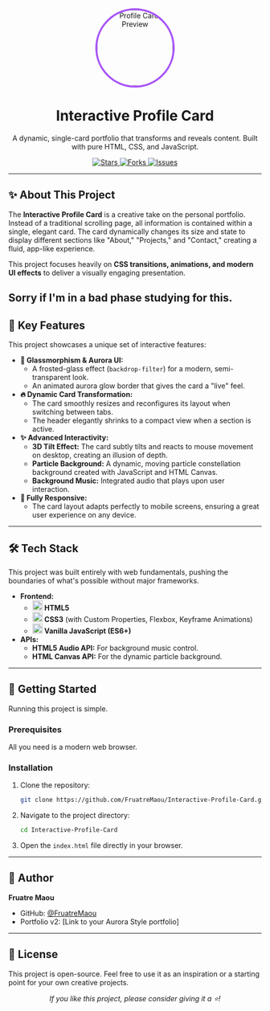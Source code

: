<div align="center">
  <img src="https://files.catbox.moe/9k0smg.jpg" alt="Profile Card Preview" width="150" style="border-radius: 50%; border: 4px solid #a855f7;">
  <h1>Interactive Profile Card</h1>
  <p>
    A dynamic, single-card portfolio that transforms and reveals content. Built with pure HTML, CSS, and JavaScript.
  </p>

  <p>
    <a href="https://github.com/FruatreMaou/Interactive-Profile-Card/stargazers">
      <img src="https://img.shields.io/github/stars/FruatreMaou/Interactive-Profile-Card?style=for-the-badge&logo=github&color=a855f7" alt="Stars">
    </a>
    <a href="https://github.com/FruatreMaou/Interactive-Profile-Card/network/members">
      <img src="https://img.shields.io/github/forks/FruatreMaou/Interactive-Profile-Card?style=for-the-badge&logo=github&color=f472b6" alt="Forks">
    </a>
    <a href="https://github.com/FruatreMaou/Interactive-Profile-Card/issues">
      <img src="https://img.shields.io/github/issues/FruatreMaou/Interactive-Profile-Card?style=for-the-badge&logo=github&color=38bdf8" alt="Issues">
    </a>
  </p>
</div>

---

## ✨ About This Project

The **Interactive Profile Card** is a creative take on the personal portfolio. Instead of a traditional scrolling page, all information is contained within a single, elegant card. The card dynamically changes its size and state to display different sections like "About," "Projects," and "Contact," creating a fluid, app-like experience.

This project focuses heavily on **CSS transitions, animations, and modern UI effects** to deliver a visually engaging presentation.

Sorry if I'm in a bad phase studying for this.
---

## 🚀 Key Features

This project showcases a unique set of interactive features:

-   **🎨 Glassmorphism & Aurora UI:**
    -   A frosted-glass effect (`backdrop-filter`) for a modern, semi-transparent look.
    -   An animated aurora glow border that gives the card a "live" feel.
-   **🔥 Dynamic Card Transformation:**
    -   The card smoothly resizes and reconfigures its layout when switching between tabs.
    -   The header elegantly shrinks to a compact view when a section is active.
-   **✨ Advanced Interactivity:**
    -   **3D Tilt Effect:** The card subtly tilts and reacts to mouse movement on desktop, creating an illusion of depth.
    -   **Particle Background:** A dynamic, moving particle constellation background created with JavaScript and HTML Canvas.
    -   **Background Music:** Integrated audio that plays upon user interaction.
-   **📱 Fully Responsive:**
    -   The card layout adapts perfectly to mobile screens, ensuring a great user experience on any device.

---

## 🛠️ Tech Stack

This project was built entirely with web fundamentals, pushing the boundaries of what's possible without major frameworks.

-   **Frontend:**
    -   <img src="https://skillicons.dev/icons?i=html" width="20" height="20" alt="HTML5" /> **HTML5**
    -   <img src="https://skillicons.dev/icons?i=css" width="20" height="20" alt="CSS3" /> **CSS3** (with Custom Properties, Flexbox, Keyframe Animations)
    -   <img src="https://skillicons.dev/icons?i=js" width="20" height="20" alt="JavaScript" /> **Vanilla JavaScript (ES6+)**
-   **APIs:**
    -   **HTML5 Audio API:** For background music control.
    -   **HTML Canvas API:** For the dynamic particle background.

---

## 🔧 Getting Started

Running this project is simple.

### Prerequisites

All you need is a modern web browser.

### Installation

1.  Clone the repository:
    ```bash
    git clone https://github.com/FruatreMaou/Interactive-Profile-Card.git
    ```
2.  Navigate to the project directory:
    ```bash
    cd Interactive-Profile-Card
    ```
3.  Open the `index.html` file directly in your browser.

---

## 👤 Author

**Fruatre Maou**

-   GitHub: [@FruatreMaou](https://github.com/FruatreMaou)
-   Portfolio v2: [Link to your Aurora Style portfolio]

---

## 📄 License

This project is open-source. Feel free to use it as an inspiration or a starting point for your own creative projects.

<div align="center">
  <em>If you like this project, please consider giving it a ⭐️!</em>
</div>
